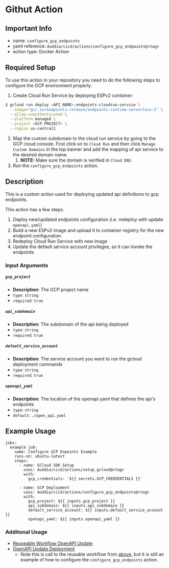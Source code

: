 # Githut Action

## Important Info
* name: `configure_gcp_endpoints`
* yaml reference: `Auddia/cicd/actions/configure_gcp_endpoints@<tag>`
* action type: Docker Action

## Required Setup
To use this action in your repository you need to do the following steps to configure the GCP environment properly.

1. Create Cloud Run Service by deploying ESPv2 container:
```bash
$ gcloud run deploy <API_NAME>-endpoints-cloudrun-service \
  --image="gcr.io/endpoints-release/endpoints-runtime-serverless:2" \
  --allow-unauthenticated \
  --platform managed \
  --project <GCP_PROJECT> \
  --region us-central1
```

2. Map the custom subdomain to the cloud run service by going to the GCP cloud console. First click on to `Cloud Run` and then click `Manage Custom Domains` in the top banner and add the mapping of api service to the desired domain name.
   1. **NOTE:** Make sure the domain is verified in `Cloud DNS`
3. Run the `configure_gcp_endpoints` action.

## Description
This is a custom action used for deploying updated api definitions to gcp endpoints.

This action has a few steps.

1. Deploy new/updated endpoints configuration (i.e. redeploy with update `openapi.yaml`)
2. Build a new ESPv2 image and upload it to container registry for the new endpoint configuration.
3. Redeploy Cloud Run Service with new image
4. Update the default service account privileges, so it can invoke the endpoints

### Input Arguments

##### `gcp_project`
* **Description**: The GCP project name
* `type`: `string`
* `required`: `true`

##### `api_subdomain`
* **Description**: The subdomain of the api being deployed
* `type`: `string`
* `required`: `true`

##### `default_service_account`
* **Description**: The service account you want to run the gcloud deployment commands
* `type`: `string`
* `required`: `true`

##### `openapi_yaml`
* **Description**: The location of the openapi yaml that defines the api's endpoints
* `type`: `string`
* `default`: `./open_api.yaml`

## Example Usage

```
jobs:
  example job:
    name: Configure GCP Enpoints Example
    runs-on: ubuntu-latest
    steps:
      - name: GCloud SDK Setup
        uses: Auddia/cicd/actions/setup_gcloud@<tag>
        with:
          gcp_credentials: '${{ secrets.GCP_CREDEENTIALS }}'

      - name: GCP Deployment
        uses: Auddia/cicd/actions/configure_gcp_endpoints@<tag>
        with:
          gcp_project: ${{ inputs.gcp_project }}
          api_subdomain: ${{ inputs.api_subdomain }}
          default_service_account: ${{ inputs.default_service_account }}
          openapi_yaml: ${{ inputs.openapi_yaml }}
```

### Additonal Usage
* [Reuseable Workflow OpenAPI Update](../../.github/workflows/openapi_update.yml)
* [OpenAPI Update Deployment](https://github.com/Auddia/vodacast-functions/blob/staging/.github/workflows/deployments.yml#L7)
    * Note this is call to the reusable workflow from [above](../../.github/workflows/openapi_update.yml), but it is still an example of how to configure the `configure_gcp_endpoints` action.